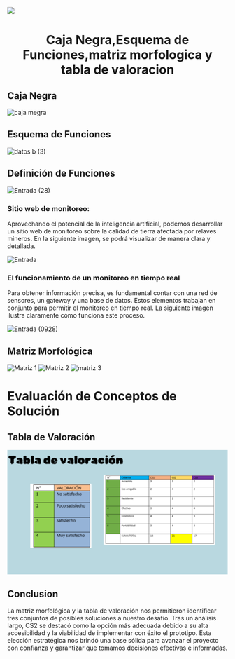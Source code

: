 <p align="left">
  <img src="https://semanadelcannabis.cayetano.edu.pe/assets/img/logo-upch.png" width="200">
  <h1 align="center">Caja Negra,Esquema de Funciones,matriz morfologica y tabla de valoracion </h1>
</p>

## Caja Negra


![caja megra](https://github.com/lucero-zamora/Grupo3-FdD/assets/165921490/52344b26-cf1d-46c7-bbb1-1e6249b797b1)



## Esquema de Funciones

![datos b (3)](https://github.com/lucero-zamora/Grupo3-FdD/assets/165912612/4edd49a3-9214-4436-b125-eb64e2b4a2c1)



## Definición de Funciones

![Entrada (28)](https://github.com/lucero-zamora/Grupo3-FdD/assets/166184502/cc042da8-1b46-4dfa-b3f9-2cf05872b336)

### Sitio web de monitoreo:

Aprovechando el potencial de la inteligencia artificial, podemos desarrollar un sitio web de monitoreo sobre la calidad de tierra afectada por relaves mineros. En la siguiente imagen, se podrá visualizar de manera clara y detallada.

![Entrada](https://github.com/lucero-zamora/Grupo3-FdD/assets/166184502/8ced12b4-392f-4f17-bd2e-6eb362ea5327)

### El funcionamiento de un monitoreo en tiempo real 

Para obtener información precisa, es fundamental contar con una red de sensores, un gateway y una base de datos. Estos elementos trabajan en conjunto para permitir el monitoreo en tiempo real. La siguiente imagen ilustra claramente cómo funciona este proceso.

![Entrada (0928)](https://github.com/lucero-zamora/Grupo3-FdD/assets/166184502/ce81c5f9-3821-4537-98cc-34930f324203)


## Matriz Morfológica 




![Matriz 1](https://github.com/lucero-zamora/Grupo3-FdD/assets/165912612/8a52f766-61ce-46d5-88c5-8e6d59b0399e)
![Matriz 2](https://github.com/lucero-zamora/Grupo3-FdD/assets/165912612/f97b0427-811a-4dbb-bb2c-6f158ef57de9)
![matriz 3](https://github.com/lucero-zamora/Grupo3-FdD/assets/165912612/ce799db4-0b97-4e8e-955f-5a4852a5ea0f)




# Evaluación de Conceptos de Solución

## Tabla de Valoración
![](https://github.com/lucero-zamora/Grupo3-FdD/blob/main/FdD/IMAGENES/datos%20b%20(1).png)
## Conclusion
La matriz morfológica y la tabla de valoración nos permitieron identificar tres conjuntos de posibles soluciones a nuestro desafío. Tras un análisis largo, CS2 se destacó como la opción más adecuada debido a su alta accesibilidad y la viabilidad de implementar con éxito el prototipo. Esta elección estratégica nos brindó una base sólida para avanzar el proyecto con confianza y garantizar que tomamos decisiones efectivas e informadas.

